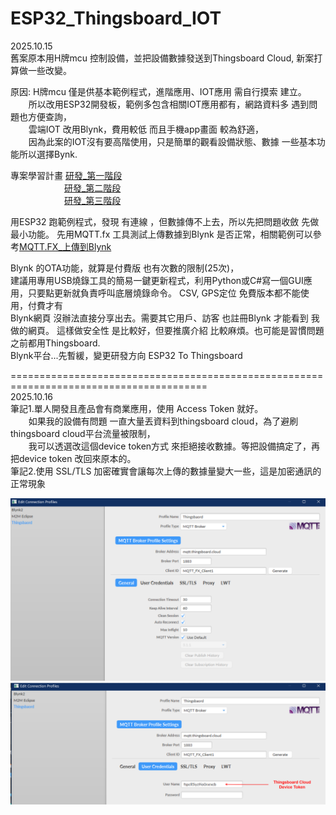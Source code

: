 # ESP32_Thingsboard_IOT

2025.10.15  
舊案原本用H牌mcu 控制設備，並把設備數據發送到Thingsboard Cloud, 新案打算做一些改變。  

原因:  H牌mcu 僅是供基本範例程式，進階應用、IOT應用 需自行摸索 建立。  
`    `所以改用ESP32開發板，範例多包含相關IOT應用都有，網路資料多 遇到問題也方便查詢，  
`    `雲端IOT 改用Blynk，費用較低 而且手機app畫面 較為舒適，  
`    `因為此案的IOT沒有要高階使用，只是簡單的觀看設備狀態、數據 一些基本功能所以選擇Bynk.   

專案學習計畫 [研發_第一階段](Files/研發_第一階段.png)  
`            `[研發_第二階段](Files/研發_第二階段.png)  
`            `[研發_第三階段](Files/研發_第三階段.png)  

用ESP32 跑範例程式，發現 有連線 ，但數據傳不上去，所以先把問題收斂 先做最小功能。
先用MQTT.fx 工具測試上傳數據到Blynk 是否正常，相關範例可以參考[MQTT.FX_上傳到Blynk](MQTT.FX_上傳到Blynk.md)

Blynk 的OTA功能，就算是付費版 也有次數的限制(25次)，  
建議用專用USB燒錄工具的簡易一鍵更新程式，利用Python或C#寫一個GUI應用，只要點更新就負責呼叫底層燒錄命令。
CSV, GPS定位 免費版本都不能使用，付費才有  
Blynk網頁 沒辦法直接分享出去。需要其它用戶、訪客 也註冊Blynk  才能看到 我做的網頁。
這樣做安全性 是比較好，但要推廣介紹 比較麻煩。也可能是習慣問題 之前都用Thingsboard.  
Blynk平台...先暫緩，變更研發方向 ESP32 To Thingsboard  

========================================================================================  
2025.10.16  
筆記1.單人開發且產品會有商業應用，使用 Access Token 就好。  
`    `如果我的設備有問題 一直大量丟資料到thingsboard cloud，為了避刷thingsboard cloud平台流量被限制，  
`    `我可以透選改這個device token方式 來拒絕接收數據。等把設備搞定了，再把device token 改回來原本的。   
筆記2.使用 SSL/TLS 加密確實會讓每次上傳的數據量變大一些，這是加密通訊的正常現象 

<img src="Files/f1.png" alt="照片" width="800" />  
<img src="Files/f2.png" alt="照片" width="800" /> 
